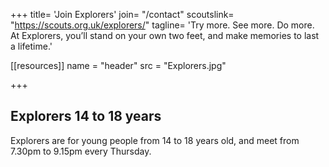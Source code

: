 +++
title= 'Join Explorers'
join= "/contact"
scoutslink= "https://scouts.org.uk/explorers/"
tagline= 'Try more. See more. Do more. At Explorers, you’ll stand on your own two feet, and make memories to last a lifetime.'

[[resources]]
  name = "header"
  src = "Explorers.jpg"


+++

## Explorers 14 to 18 years

Explorers are for young people from 14 to 18 years old, and meet from 7.30pm to 9.15pm every Thursday.